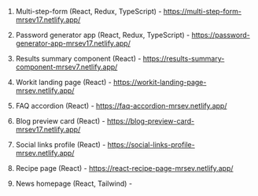 1. Multi-step-form (React, Redux, TypeScript) - https://multi-step-form-mrsev17.netlify.app/

2. Password generator app (React, Redux, TypeScript) - https://password-generator-app-mrsev17.netlify.app/

3. Results summary component (React) - https://results-summary-component-mrsev7.netlify.app/

4. Workit landing page (React) - https://workit-landing-page-mrsev.netlify.app/

5. FAQ accordion (React) - https://faq-accordion-mrsev.netlify.app/

6. Blog preview card (React) - https://blog-preview-card-mrsev17.netlify.app/

7. Social links profile (React) - https://social-links-profile-mrsev.netlify.app/

8. Recipe page (React) - https://react-recipe-page-mrsev.netlify.app/

9. News homepage (React, Tailwind) -
